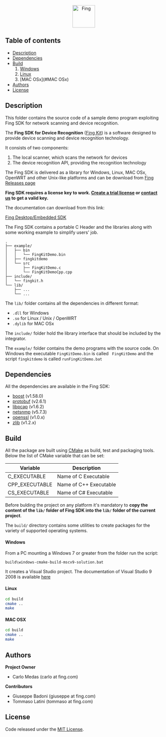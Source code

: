<div align="center">
    <a href="https://example.com/">
    <img src="https://is3-ssl.mzstatic.com/image/thumb/Purple123/v4/eb/71/e7/eb71e77e-4171-e679-81eb-e41835eb4361/AppIcon-0-1x_U007emarketing-0-0-85-220-0-7.png/246x0w.jpg" 
         alt="Fing" width=72 height=72>
  </a>
</div>

Table of contents
-----------------

- [Description](#Description)
- [Dependencies](#Dependencies)
- [Build](#Build)
   1. [Windows](#Windows)
   2. [Linux](#Linux)
   3. [MAC OSx](#MAC OSx)
- [Authors](#Authors)
- [License](#License) 

Description
------------
This folder contains the source code of a sample demo program exploiting Fing SDK 
for network scanning and device recognition.

The __Fing SDK for Device Recognition__ (<u>Fing Kit</u>) is a software designed 
to provide device scanning and device recognition technology.

It consists of two components:

1. The local scanner, which scans the network for devices
2. The device recognition API, providing the recognition technology
   
The Fing SDK is delivered as a library for Windows, Linux, MAC OSx,
OpenWRT and other Unix-like platforms and can be download from [Fing Releases page](https://app.fing.com/internet/business/devrecog/releases)

__Fing SDK requires a license key to work. [Create a trial license](https://app.fing.com/internet/business/devrecog/trial) 
or [contact us](mailto:sales@fing.com) to get a valid key.__ 

The documentation can download from this link:

[Fing Desktop/Embedded SDK](https://get.fing.com/fing-business/devrecog/documentation/Fing_Desktop_Embedded_SDK.pdf)

The Fing SDK contains a portable C Header and the libraries along with some working example to simplify users' job.

```text
.
├── example/
│   ├── bin
│   │   └── FingKitDemo.bin
│   ├── fingkitdemo
│   └── src
│       ├── FingKitDemo.c
│       └── FingKitDemoCpp.cpp
├── include/
│   └── fingkit.h
└── lib/
    ├── ...
    └── ...
```

The ```lib/``` folder contains all the dependencies in different format: 
   * ```.dll``` for Windows
   * ```.so``` for Linux / Unix / OpenWRT
   * ```.dylib``` for MAC OSx
   
The ```include/``` folder hold the library interface that should be included
by the integrator.

The ```example/``` folder contains the demo programs with the source code.
On Windows the executable ```FingKitDemo.bin``` is called 
``` FingKitDemo``` and the script ```fingkitdemo``` is called 
```runFingKitDemo.bat```

Dependencies
-----

All the dependencies are available in the Fing SDK:

- [boost](https://www.boost.org/users/history/version_1_58_0.html) (v1.58.0)
- [protobuf](https://github.com/protocolbuffers/protobuf/releases/tag/v2.6.1) (v2.6.1)
- [libpcap](https://www.tcpdump.org/release/) (v1.6.2)
- [netsnmp](http://www.net-snmp.org/download.html) (v5.7.3)
- [openssl](https://www.openssl.org/source/) (v1.0.x)
- [zlib](https://www.zlib.net/) (v1.2.x) 

Build
-----

All the package are built using [CMake](https://cmake.org/) as build, 
test and packaging tools. Below the list of CMake variable that can be set:

| Variable        | Description
| --------------- | -----------
| C_EXECUTABLE    | Name of C Executable
| CPP_EXECUTABLE  | Name of C++ Executable
| CS_EXECUTABLE   | Name of C# Executable

Before bulding the project on any platform it's mandatory to __copy the content 
of the ```lib/``` folder of Fing SDK into the ```lib/``` folder of the current 
project__.

The ```build/``` directory contains some utilities to create packages 
for the variety of supported operating systems.

#### Windows

From a PC mounting a Windows 7 or greater from the folder run the script:

```
build\windows-cmake-build-mscv9-solution.bat
```

It creates a Visual Studio project. The documentation of Visual Studio 9 2008 is available [here](https://docs.microsoft.com/en-us/previous-versions/visualstudio/visual-studio-2008) 

#### Linux

```bash
cd build
cmake ..
make
```

#### MAC OSX 

```bash
cd build
cmake ..
make
```

Authors
--------

**Project Owner**

- Carlo Medas (carlo at fing.com)

**Contributors**

- Giuseppe Badoni (giuseppe at fing.com)
- Tommaso Latini (tommaso at fing.com)

License
--------

Code released under the [MIT License](https://reponame/blob/master/LICENSE).



